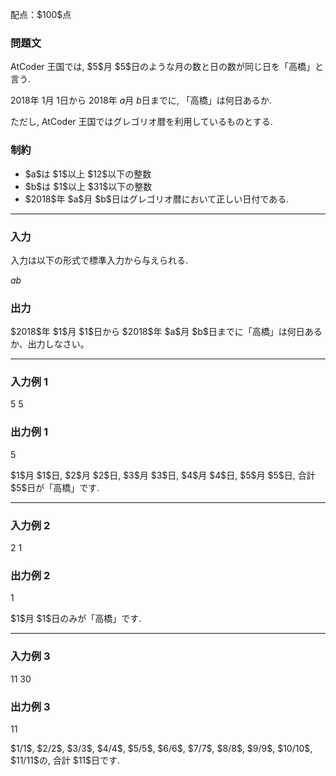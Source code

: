 
<div>

<span>

<span>

<p>
配点：$100$点
</p>

<div>

<section>

### **問題文**

<p>
AtCoder 王国では, $5$月 $5$日のような月の数と日の数が同じ日を「高橋」と言う.

$2018$年 $1$月 $1$日から $2018$年 $a$月 $b$日までに, 「高橋」は何日あるか.

ただし, AtCoder 王国ではグレゴリオ暦を利用しているものとする.  
</p>

</section>

</div>

<div>

<section>

### **制約**

<ul>

<li>
$a$は $1$以上 $12$以下の整数
</li>

<li>
$b$は $1$以上 $31$以下の整数
</li>

<li>
$2018$年 $a$月 $b$日はグレゴリオ暦において正しい日付である.
</li>

</ul>

</section>

</div>

---

<div>

<div>

<section>

### **入力**

<p>
入力は以下の形式で標準入力から与えられる.  
</p>

<div>

$a$$b$
</div>

</section>

</div>

<div>

<section>

### **出力**

<p>
$2018$年 $1$月 $1$日から $2018$年 $a$月 $b$日までに「高橋」は何日あるか、出力しなさい。  
</p>

</section>

</div>

</div>

---

<div>

<section>

### **入力例 1**

<div>

5 5

</div>

</section>

</div>

<div>

<section>

### **出力例 1**

<div>

5

</div>

<p>
$1$月 $1$日, $2$月 $2$日, $3$月 $3$日, $4$月 $4$日, $5$月 $5$日, 合計 $5$日が「高橋」です.  
</p>

</section>

</div>

---

<div>

<section>

### **入力例 2**

<div>

2 1

</div>

</section>

</div>

<div>

<section>

### **出力例 2**

<div>

1

</div>

<p>
$1$月 $1$日のみが「高橋」です.  
</p>

</section>

</div>

---

<div>

<section>

### **入力例 3**

<div>

11 30

</div>

</section>

</div>

<div>

<section>

### **出力例 3**

<div>

11

</div>

<p>
$1/1$, $2/2$, $3/3$, $4/4$, $5/5$, $6/6$, $7/7$, $8/8$, $9/9$, $10/10$, $11/11$の, 合計 $11$日です.  
</p>

</section>

</div>

</span>

</span>

</div>
